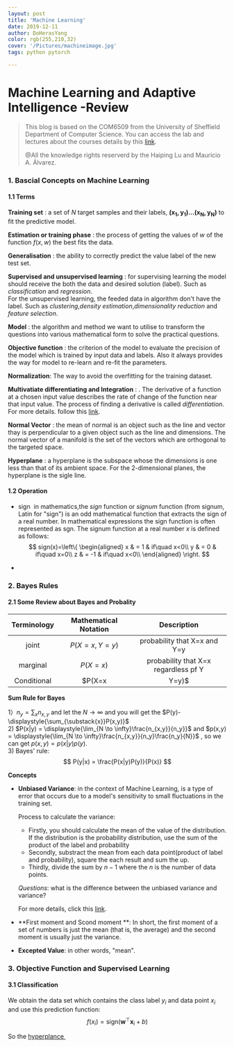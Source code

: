 ```yaml
---
layout: post
title: 'Machine Learning'
date: 2019-12-11
author: DoHerasYang
color: rgb(255,210,32)
cover: '/Pictures/machineimage.jpg'
tags: python pytorch

---
```


# Machine Learning and Adaptive Intelligence -Review

> This blog is based on the COM6509 from the University of Sheffield Department of Computer Science. You can access the lab and lectures about the courses details by this [link](https://github.com/DoHerasYang/Machine-Learning-Labs).
>
> @All the knowledge rights reserverd by the Haiping Lu and Mauricio A. Álvarez.

### 1. Bascial Concepts on Machine Learning

#### 1.1 Terms

**Training set** : a set of $N$ target samples and their labels, $\mathbf{(x_1,y_1)\ldots(x_N,y_N)}$ to fit the predictive model.

**Estimation or training phase** : the process of getting the values of $w$ of the function $f(x,w)$ the best fits the data.

**Generalisation** : the ability to correctly predict the value label of the new test set.

**Supervised and unsupervised learning** : for supervising learning the model should receive the both the data and desired solution (label). Such as *classification* and *regression*. <br>For the unsupervised learning, the feeded data in algorithm don't have the label. Such as *clustering*,*density estimation*,*dimensionality reduction* and *feature selection*.

**Model** : the algorithm and method we want to utilise to transform the questions into various mathematical form to solve the practical questions.

**Objective function** : the criterion of the model to evaluate the precision of the model which is trained by input data and labels. Also it always provides the way for model to re-learn and re-fit the parameters.

**Normalization**:  The way to avoid the overfitting for the training dataset.

**Multivatiate differentiating and Integration** : . The derivative of a function at a chosen input value describes the rate of change of the function near that input value. The process of finding a derivative is called *differentiation*. For more details. follow this [link](http://www.columbia.edu/itc/sipa/math/calc_rules_multivar.html).

**Normal Vector** : the mean of normal is an object such as the line and vector thay is perpendicular to a given object such as the line and dimensions. The normal vector of a manifold is the set of the vectors which are orthogonal to the targeted space.

**Hyperplane** : a hyperplane is the subspace whose the dimensions is one less than that of its ambient space. For the 2-dimensional planes, the hyperplane is the sigle line.

#### 1.2 Operation

+   <a name="sign"> sign </a>
    in mathematics,the *sign* function or *signum* function (from signum, Latin for "sign") is an odd mathematical function that extracts the sign of a real number. In mathematical expressions the sign function is often represented as sgn.
    The signum function at a real number $x$ is defined as follows:
  $$
  sign(x)=\left\{
  \begin{aligned}
  x & = 1 & if\quad x<0\\
  y & = 0 & if\quad x=0\\
  z & = -1 & if\quad x<0\\
  \end{aligned}
  \right.
  $$

+ 



### 2. Bayes Rules

#### 2.1 Some Review about Bayes and Probality

| Terminology | Mathematical Notation |             Description              |
| :---------: | :-------------------: | :----------------------------------: |
|    joint    |     $P(X=x, Y=y)$     |     probability that X=x and Y=y     |
|  marginal   |      $P(X = x )$      | probability that X=x regardless pf Y |
| Conditional |    $P(X=x | Y=y)$     |  probablity that X=x given that Y=y  |

**Sum Rule for Bayes** 

1）$n_y = \sum_x{n_{x,y}}$ and let the $N\rightarrow\infty$ and you will get the $P(y)-\displaystyle{\sum_{\substack{x}}P(x,y)}$ <br>2)  $P(x|y) = \displaystyle{\lim_{N \to \infty}\frac{n_{x,y}}{n_y}}$  and $p(x,y) = \displaystyle{\lim_{N \to \infty}\frac{n_{x,y}}{n_y}\frac{n_y}{N}}$ , so we can get $p(x,y) = p(x|y)p(y)$.<br>3)  Bayes' rule:          
$$
P(y|x) = \frac{P(x|y)P(y)}{P(x)}
$$

**Concepts**

+ **Unbiased Variance**:  in the context of Machine Learning, is a type of error that occurs due to a model's sensitivity to small fluctuations in the training set.

  Process to calculate the variance:

  + Firstly, you should calculate the mean of the value of the distribution. If the distribution is the probability distribution, use the sum of the product of the label and probability
  + Secondly, substract the mean from each data point(product of label and probability), square the each result and sum the up.
  + Thirdly, divide the sum by $n-1$ where the $n$ is the number of data points.

  *Questions*: what is the difference between the unbiased variance and variance?

  For more details, click this [link](https://en.wikipedia.org/wiki/Bias_of_an_estimator).

+ **First moment and Scond moment **: In short, the first moment of a set of numbers is just the mean (that is, the average) and the second moment is usually just the variance. 

+ **Excepted Value**: in other words, "mean". 



### 3. Objective Function and Supervised Learning

#### 3.1 Classification 

  We obtain the data set which contains the class label $y_i$ and data point $x_i$ and use this prediction function:
$$
f(x_i) = \text{sign}(\mathbf{w}^\top \mathbf{x}_i + b)
$$

  So the <a href="#sign"> hyperplance </a> 














